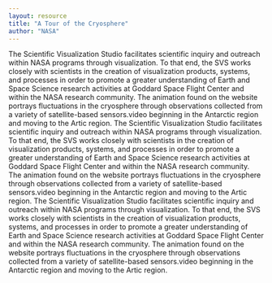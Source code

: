 ```yaml
---
layout: resource
title: "A Tour of the Cryosphere"
author: "NASA"
---
```


The  Scientific Visualization Studio facilitates scientific inquiry and outreach within NASA programs through visualization. To that end, the SVS works closely with scientists in the creation of visualization products, systems, and processes in order to promote a greater understanding of Earth and Space Science research activities at Goddard Space Flight Center and within the NASA research community.  The animation found on the website portrays fluctuations in the cryosphere through observations collected from a variety of satellite-based sensors.video beginning in the Antarctic region and moving to the Artic region.
The  Scientific Visualization Studio facilitates scientific inquiry and outreach within NASA programs through visualization. To that end, the SVS works closely with scientists in the creation of visualization products, systems, and processes in order to promote a greater understanding of Earth and Space Science research activities at Goddard Space Flight Center and within the NASA research community.  The animation found on the website portrays fluctuations in the cryosphere through observations collected from a variety of satellite-based sensors.video beginning in the Antarctic region and moving to the Artic region.
The  Scientific Visualization Studio facilitates scientific inquiry and outreach within NASA programs through visualization. To that end, the SVS works closely with scientists in the creation of visualization products, systems, and processes in order to promote a greater understanding of Earth and Space Science research activities at Goddard Space Flight Center and within the NASA research community.  The animation found on the website portrays fluctuations in the cryosphere through observations collected from a variety of satellite-based sensors.video beginning in the Antarctic region and moving to the Artic region.
